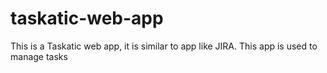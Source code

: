# taskatic-web-app
This is a Taskatic web app, it is similar to app like JIRA. This app is used to manage tasks
